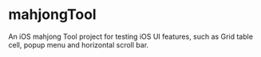 # mahjongTool

An iOS mahjong Tool project for testing iOS UI features, such as Grid table cell, popup menu and horizontal scroll bar.